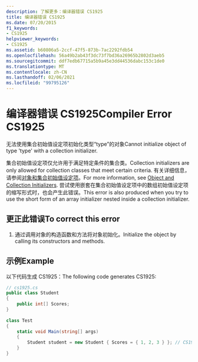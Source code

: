 ```yaml
---
description: 了解更多：编译器错误 CS1925
title: 编译器错误 CS1925
ms.date: 07/20/2015
f1_keywords:
- CS1925
helpviewer_keywords:
- CS1925
ms.assetid: b60806a5-2ccf-47f5-873b-7ac2292fdb54
ms.openlocfilehash: 56a49b2ab43f3dc73f7bd36a26965b2802d3aeb5
ms.sourcegitcommit: ddf7edb67715a5b9a45e3dd44536dabc153c1de0
ms.translationtype: MT
ms.contentlocale: zh-CN
ms.lasthandoff: 02/06/2021
ms.locfileid: "99795126"
---
```

# <a name="compiler-error-cs1925"></a><span data-ttu-id="bb1cb-103">编译器错误 CS1925</span><span class="sxs-lookup"><span data-stu-id="bb1cb-103">Compiler Error CS1925</span></span>

<span data-ttu-id="bb1cb-104">无法使用集合初始值设定项初始化类型“type”的对象</span><span class="sxs-lookup"><span data-stu-id="bb1cb-104">Cannot initialize object of type 'type' with a collection initializer.</span></span>  
  
 <span data-ttu-id="bb1cb-105">集合初始值设定项仅允许用于满足特定条件的集合类。</span><span class="sxs-lookup"><span data-stu-id="bb1cb-105">Collection initializers are only allowed for collection classes that meet certain criteria.</span></span> <span data-ttu-id="bb1cb-106">有关详细信息，请参阅[对象和集合初始值设定项](../programming-guide/classes-and-structs/object-and-collection-initializers.md)。</span><span class="sxs-lookup"><span data-stu-id="bb1cb-106">For more information, see [Object and Collection Initializers](../programming-guide/classes-and-structs/object-and-collection-initializers.md).</span></span> <span data-ttu-id="bb1cb-107">尝试使用嵌套在集合初始值设定项中的数组初始值设定项的缩写形式时，也会产生此错误。</span><span class="sxs-lookup"><span data-stu-id="bb1cb-107">This error is also produced when you try to use the short form of an array initializer nested inside a collection initializer.</span></span>  
  
## <a name="to-correct-this-error"></a><span data-ttu-id="bb1cb-108">更正此错误</span><span class="sxs-lookup"><span data-stu-id="bb1cb-108">To correct this error</span></span>  
  
1. <span data-ttu-id="bb1cb-109">通过调用对象的构造函数和方法将对象初始化。</span><span class="sxs-lookup"><span data-stu-id="bb1cb-109">Initialize the object by calling its constructors and methods.</span></span>  
  
## <a name="example"></a><span data-ttu-id="bb1cb-110">示例</span><span class="sxs-lookup"><span data-stu-id="bb1cb-110">Example</span></span>  

 <span data-ttu-id="bb1cb-111">以下代码生成 CS1925：</span><span class="sxs-lookup"><span data-stu-id="bb1cb-111">The following code generates CS1925:</span></span>  
  
```csharp  
// cs1925.cs  
public class Student  
{  
    public int[] Scores;  
}  
  
class Test  
{  
    static void Main(string[] args)  
    {  
        Student student = new Student { Scores = { 1, 2, 3 } }; // CS1925  
    }  
}  
```
